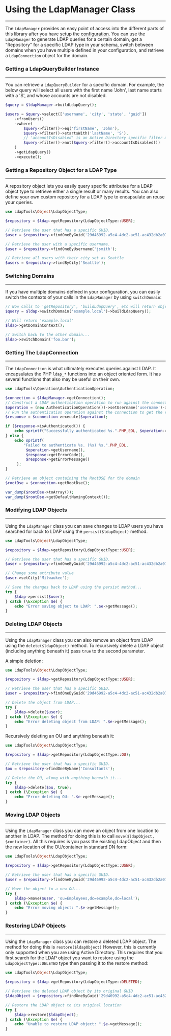 # Using the LdapManager Class
-----------------------------

The `LdapManager` provides an easy point of access into the different parts of this library after you have setup the
[configuration](../reference/Main-Configuration.md). You can use the `LdapManager` to generate LDAP queries for a
certain domain, get a "Repository" for a specific LDAP type in your schema, switch between domains when you have 
multiple defined in your configuration, and retrieve a `LdapConnection` object for the domain.

### Getting a LdapQueryBuilder Instance
---------------------------------------

You can retrieve a `LdapQueryBuilder` for a specific domain. For example, the below query will select all users with 
the first name 'John', last name starts with a 'S', and whose accounts are not disabled.

```php
$query = $ldapManager->buildLdapQuery();

$users = $query->select(['username', 'city', 'state', 'guid'])
    ->fromUsers()
    ->where(
        $query->filter()->eq('firstName', 'John'),
        $query->filter()->startsWith('lastName', 'S'),
        // 'accountIsDisabled' is an Active Directory specific filter method. Negate a statement using 'not'.
        $query->filter()->not($query->filter()->accountIsDisabled())
    )
    ->getLdapQuery()
    ->execute();
```

### Getting a Repository Object for a LDAP Type
-----------------------------------------------

A repository object lets you easily query specific attributes for a LDAP object type to retrieve either a single result
or many results. You can also define your own custom repository for a LDAP type to encapsulate an reuse your queries.
 
```php
use LdapTools\Object\LdapObjectType;

$repository = $ldap->getRepository(LdapObjectType::USER);

// Retrieve the user that has a specific GUID.
$user = $repository->findOneByGuid('29d46992-a5c4-4dc2-ac51-ac432db2a078');

// Retrieve the user with a specific username.
$user = $repository->findOneByUsername('jsmith');

// Retrieve all users with their city set as Seattle
$users = $repository->findByCity('Seattle');
```

### Switching Domains
---------------------

If you have multiple domains defined in your configuration, you can easily switch the contexts of your calls in the
`LdapManager` by using `switchDomain`:

```php
// Now calls to 'getRepository', 'buildLdapQuery', etc will return objects that execute in the context of this domain.
$query = $ldap->switchDomain('example.local')->buildLdapQuery();

// Will return 'example.local'
$ldap->getDomainContext();

// Switch back to the other domain...
$ldap->switchDomain('foo.bar');
```

### Getting The LdapConnection
------------------------------

The `LdapConnection` is what ultimately executes queries against LDAP. It encapsulates the PHP `ldap_*` functions into
an object oriented form. It has several functions that also may be useful on their own.
 
```php
use LdapTools\Operation\AuthenticationOperation;

$connection = $ldapManager->getConnection();
// Construct a LDAP authentication operation to run against the connection...
$operation = (new AuthenticationOperation())->setUsername('username')->setPassword('password');
// Run the authentication operation against the connection to get the response object...
$response = $connection->execute($operation);

if ($response->isAuthenticated()) {
    echo sprintf("Successfully authenticated %s.".PHP_EOL, $operation->getUsername());
} else {
    echo sprintf(
        "Failed to authenticate %s. (%s) %s.".PHP_EOL,
         $operation->getUsername(),
         $response->getErrorCode(),
         $response->getErrorMessage()
     );
}

// Retrieve an object containing the RootDSE for the domain
$rootDse = $connection->getRootDse();

var_dump($rootDse->toArray());
var_dump($rootDse->getDefaultNamingContext());
```

### Modifying LDAP Objects
--------------------------

Using the `LdapManager` class you can save changes to LDAP users you have searched for back to LDAP using the
`persist($ldapObject)` method.

```php
use LdapTools\Object\LdapObjectType;

$repository = $ldap->getRepository(LdapObjectType::USER);

// Retrieve the user that has a specific GUID.
$user = $repository->findOneByGuid('29d46992-a5c4-4dc2-ac51-ac432db2a078');

// Change some attribute value
$user->setCity('Milwaukee');

// Save the changes back to LDAP using the persist method...
try {
    $ldap->persist($user);
} catch (\Exception $e) {
    echo "Error saving object to LDAP: ".$e->getMessage();
}
```

### Deleting LDAP Objects
--------------------------

Using the `LdapManager` class you can also remove an object from LDAP using the `delete($ldapObject)` method. To 
recursively delete a LDAP object (including anything beneath it) pass `true` to the second parameter. 

A simple deletion:

```php
use LdapTools\Object\LdapObjectType;

$repository = $ldap->getRepository(LdapObjectType::USER);

// Retrieve the user that has a specific GUID.
$user = $repository->findOneByGuid('29d46992-a5c4-4dc2-ac51-ac432db2a078');

// Delete the object from LDAP...
try {
    $ldap->delete($user);
} catch (\Exception $e) {
    echo "Error deleting object from LDAP: ".$e->getMessage();
}
```

Recursively deleting an OU and anything beneath it:

```php
use LdapTools\Object\LdapObjectType;

$repository = $ldap->getRepository(LdapObjectType::OU);

// Retrieve the user that has a specific GUID.
$ou = $repository->findOneByName('Consultants');

// Delete the OU, along with anything beneath it...
try {
    $ldap->delete($ou, true);
} catch (\Exception $e) {
    echo "Error deleting OU: ".$e->getMessage();
}
```

### Moving LDAP Objects
-----------------------

Using the `LdapManager` class you can move an object from one location to another in LDAP. The method for doing this is 
to call `move($ldapObject, $container)`. All this requires is you pass the existing LdapObject and then the new location
of the OU/container in standard DN form:

```php
use LdapTools\Object\LdapObjectType;

$repository = $ldap->getRepository(LdapObjectType::USER);

// Retrieve the user that has a specific GUID.
$user = $repository->findOneByGuid('29d46992-a5c4-4dc2-ac51-ac432db2a078');

// Move the object to a new OU...
try {
    $ldap->move($user, 'ou=Employees,dc=example,dc=local');
} catch (\Exception $e) {
    echo "Error moving object: ".$e->getMessage();
}
```

### Restoring LDAP Objects
-----------------------

Using the `LdapManager` class you can restore a deleted LDAP object. The method for doing this is `restore($ldapObject)`
However, this is currently only supported when you are using Active Directory. This requires that you first search for
the LDAP object you want to restore using the `LdapObjectType::DELETED` type then passing it to the restore method:

```php
use LdapTools\Object\LdapObjectType;

$repository = $ldap->getRepository(LdapObjectType::DELETED);

// Retrieve the deleted LDAP object by its original GUID
$ldapObject = $repository->findOneByGuid('29d46992-a5c4-4dc2-ac51-ac432db2a078');

// Restore the LDAP object to its original location
try {
    $ldap->restore($ldapObject);
} catch (\Exception $e) {
    echo "Unable to restore LDAP object: ".$e->getMessage();
}
```
